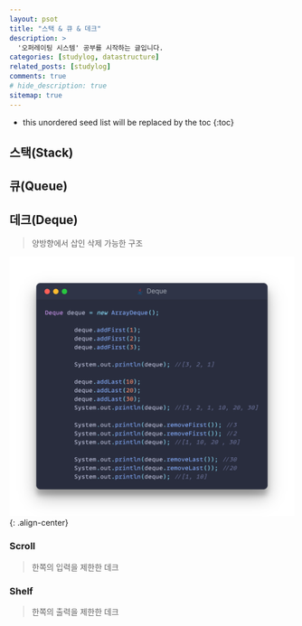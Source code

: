 ```yaml
---
layout: psot
title: "스택 & 큐 & 데크"
description: >
  '오퍼레이팅 시스템' 공부를 시작하는 글입니다.
categories: [studylog, datastructure]
related_posts: [studylog]
comments: true
# hide_description: true
sitemap: true
---
```


* this unordered seed list will be replaced by the toc
{:toc}

## 스택(Stack)

## 큐(Queue)

## 데크(Deque)
> 양방향에서 삽인 삭제 가능한 구조

![Image](/assets/study/자료구조/선형자료구조/dequeImage.png){: .align-center}

### Scroll
> 한쪽의 입력을 제한한 데크

### Shelf
> 한쪽의 출력을 제한한 데크